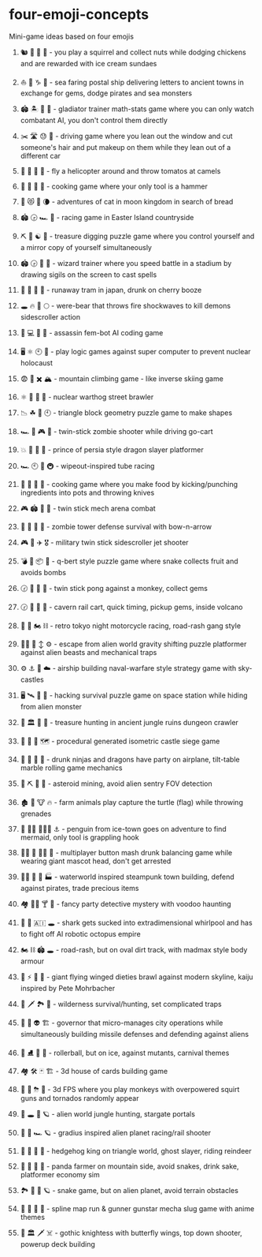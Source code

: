 # four-emoji-concepts
Mini-game ideas based on four emojis

1. :chipmunk: :crystal_ball: :chicken: :icecream: -
you play a squirrel and collect nuts while dodging chickens and are rewarded with ice cream sundaes

1. ⛵️ :envelope_with_arrow: ♑️ :gem: -
sea faring postal ship delivering letters to ancient towns in exchange for gems, dodge pirates and sea monsters

1. :stadium: 🏝️ 📓 :cinema: - 
gladiator trainer math-stats game where you can only watch combatant AI, you don't control them directly

1. :scissors: :motorway: :sweat: :lipstick: - 
driving game where you lean out the window and cut someone's hair and put makeup on them while they lean out of a different car

1. 🍅 🐫 🌴 🚁 - 
fly a helicopter around and throw tomatos at camels

1. 🍛 🍅 🍚 🔨 - 
cooking game where your only tool is a hammer

1. 🍠 😻 🏰 🌘 - 
adventures of cat in moon kingdom in search of bread

1. 🏟 🕞 🏎 🗿 - 
racing game in Easter Island countryside

1. ⛏ 🗿  ☯ 👥 - 
treasure digging puzzle game where you control yourself and a mirror copy of yourself simultaneously

1. 🏟 🕞 📓 🏰 - 
wizard trainer where you speed battle in a stadium by drawing sigils on the screen to cast spells

1. :twisted_rightwards_arrows: :grimacing: :japan: :cherries: - 
runaway tram in japan, drunk on cherry booze

1. :hole: :fire: :feet: :full_moon: - 
were-bear that throws fire shockwaves to kill demons sidescroller action

1. :busts_in_silhouette: :computer: :princess: :knife: - 
assassin fem-bot AI coding game

1. 🖥️ ⚛ 🕙 🚀 - 
play logic games against super computer to prevent nuclear holocaust

1. :fearful: :closed_book: :heavy_multiplication_x: :mountain_snow: - 
mountain climbing game - like inverse skiing game

1. ⚛ 🐗 🚖 🥋 - 
nuclear warthog street brawler

1. 📉 ☘ 🔻 🕙 - 
triangle block geometry puzzle game to make shapes

1. 🏎 🧟 🎮 🔫 - 
twin-stick zombie shooter while driving go-cart

1. :boom: :dragon: :dromedary_camel: :palm_tree: - 
prince of persia style dragon slayer platformer

1. 🏎 🕙 🚀 🚇 - 
wipeout-inspired tube racing

1. 🍛 🍅 🔪 🥋 - 
cooking game where you make food by kicking/punching ingredients into pots and throwing knives

1. 🎮 🏟 🤖 🚀 - 
twin stick mech arena combat

1. 🧟 🏴 󠁲󠁵󠁩󠁮󠁿🏰 🏹 - 
zombie tower defense survival with bow-n-arrow

1. 🎮 🚀 ✈️ 🎖️ - 
military twin stick sidescroller jet shooter

1. 💣 🐍 📦 🍈 - 
q-bert style puzzle game where snake collects fruit and avoids bombs

1. 🕝 💎 🙊 🏓 - 
twin stick pong against a monkey, collect gems

1. 🕝 💎 🌋 🎢 - 
cavern rail cart, quick timing, pickup gems, inside volcano

1. 🗾 🌆 🏍️ ⛓️ - 
retro tokyo night motorcycle racing, road-rash gang style

1. 🐱‍🚀 👾 ↕️ ⚙️ - 
escape from alien world gravity shifting puzzle platformer against alien beasts and mechanical traps

1. ️⚙️ ⚓ 🏯 ☁️ - 
airship building naval-warfare style strategy game with sky-castles

1. 🖥️ 🛰️ 💾 👾 - 
hacking survival puzzle game on space station while hiding from alien monster

1. 💎 🏛️ 🐯 🌴 - 
treasure hunting in ancient jungle ruins dungeon crawler

1. 🏰 🕋️ 🏹 🗺️ -
procedural generated isometric castle siege game

1. 🐉 🥷 🥳 🛫 -
drunk ninjas and dragons have party on airplane, tilt-table marble rolling game mechanics

1. 🚀 ⛏️ 🔦 👾 - asteroid mining, avoid alien sentry FOV detection

1. 🏚️ :turtle: :cow: :fire: - farm animals play capture the turtle (flag) while throwing grenades

1. 🐧 🧞‍♂️ 🧜🏾‍♂️ ⚓ - penguin from ice-town goes on adventure to find mermaid, only tool is grappling hook

1. 🤾🏻‍ 🐻 👨‍✈ 🥇 - multiplayer button mash drunk balancing game while wearing giant mascot head, don't get arrested

1. 🚣🏼‍ 🌹 🍍‍ 🏭 - waterworld inspired steampunk town building, defend against pirates, trade precious items

1. 🏘 🕵🏼‍ 🍸 🔮 - fancy party detective mystery with voodoo haunting

1. 🐙 🐬 🇦🇮 🕳 - shark gets sucked into extradimensional whirlpool and has to fight off AI robotic octopus empire

1. 🏍️ ⛓️ 🏟️ 🕳️ - road-rash, but on oval dirt track, with madmax style body armour

1. 🌁 ⚡ 🔱 👼 - giant flying winged dieties brawl against modern skyline, kaiju inspired by Pete Mohrbacher

1. 🌲 🗡️ 🏞️ 🐻 - wilderness survival/hunting, set complicated traps

1. 🚨 🥺 👽 🏗️ - governor that micro-manages city operations while simultaneously building missile defenses and defending against aliens

1. 👻 ⛸ 🎾 🎠 - rollerball, but on ice, against mutants, carnival themes

1. 🏘 🛠 🃏 🏗️ - 3d house of cards building game

1. 🙉 🔫 ⛈ 💫 - 3d FPS where you play monkeys with overpowered squirt guns and tornados randomly appear

1. 🌴 🕳️ 🏹 🪐 - alien world jungle hunting, stargate portals

1. 🌴 🚀 🏎️ 🪐 - gradius inspired alien planet racing/rail shooter

1. 👻 🦔 🦌 🔺 - hedgehog king on triangle world, ghost slayer, riding reindeer

1. 🐼 🍶 🐍 📕 - panda farmer on mountain side, avoid snakes, drink sake, platformer economy sim

1. 🏞️ 🐍 🌴 🪐 - snake game, but on alien planet, avoid terrain obstacles

1. 🦔 🏃 🚀 🤖 - spline map run & gunner gunstar mecha slug game with anime themes

1. 🦋 🏛️ 🗡 ☠ - gothic knightess with butterfly wings, top down shooter, powerup deck building

